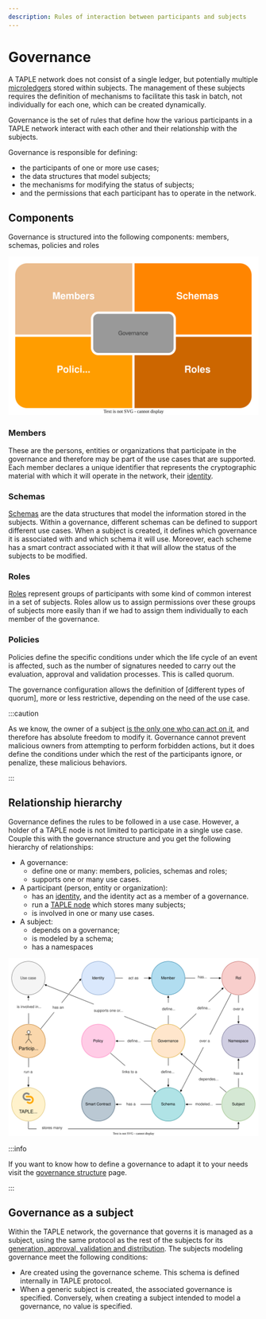 ```yaml
---
description: Rules of interaction between participants and subjects
---
```


# Governance

A TAPLE network does not consist of a single ledger, but potentially multiple [microledgers](./subjects.md#microledger) stored within subjects. The management of these subjects requires the definition of mechanisms to facilitate this task in batch, not individually for each one, which can be created dynamically.

Governance is the set of rules that define how the various participants in a TAPLE network interact with each other and their relationship with the subjects.

Governance is responsible for defining: 
- the participants of one or more use cases; 
- the data structures that model subjects;
- the mechanisms for modifying the status of subjects;
- and the permissions that each participant has to operate in the network.

## Components
Governance is structured into the following components: members, schemas, policies and roles

![Governance](../img/governance.svg)

### Members
These are the persons, entities or organizations that participate in the governance and therefore may be part of the use cases that are supported. Each member declares a unique identifier that represents the cryptographic material with which it will operate in the network, their [identity](./identity.md).

### Schemas
[Schemas](./schemas.md) are the data structures that model the information stored in the subjects. Within a governance, different schemas can be defined to support different use cases. When a subject is created, it defines which governance it is associated with and which schema it will use. Moreover, each scheme has a smart contract associated with it that will allow the status of the subjects to be modified. 

### Roles
[Roles](./roles.md) represent groups of participants with some kind of common interest in a set of subjects. Roles allow us to assign permissions over these groups of subjects more easily than if we had to assign them individually to each member of the governance. 

### Policies
Policies define the specific conditions under which the life cycle of an event is affected, such as the number of signatures needed to carry out the evaluation, approval and validation processes. This is called quorum.

The governance configuration allows the definition of [different types of quorum], more or less restrictive, depending on the need of the use case. 

:::caution

As we know, the owner of a subject [is the only one who can act on it](./subjects.md#ownership-model), and therefore has absolute freedom to modify it. Governance cannot prevent malicious owners from attempting to perform forbidden actions, but it does define the conditions under which the rest of the participants ignore, or penalize, these malicious behaviors. 

:::

## Relationship hierarchy

Governance defines the rules to be followed in a use case. However, a holder of a TAPLE node is not limited to participate in a single use case. Couple this with the governance structure and you get the following hierarchy of relationships:
- A governance:
  -  define one or many: members, policies, schemas and roles;
  -  supports one or many use cases.
- A participant (person, entity or organization):
  - has an [identity](./identity.md), and the identity act as a member of a governance.
  - run a [TAPLE node](./overview.md#taple-node) which stores many subjects;
  - is involved in one or many use cases.
- A subject:
  - depends on a governance;
  - is modeled by a schema;
  - has a namespaces

![Relations](../img/governance-relations.svg)

:::info

If you want to know how to define a governance to adapt it to your needs visit the [governance structure](../learn/governance-structure.md) page. 

:::

## Governance as a subject
Within the TAPLE network, the governance that governs it is managed as a subject, using the same protocol as the rest of the subjects for its [generation, approval, validation and distribution](./events.md#event-life-cycle). The subjects modeling governance meet the following conditions: 
- Are created using the governance scheme. This schema is defined internally in TAPLE protocol.
- When a generic subject is created, the associated governance is specified. Conversely, when creating a subject intended to model a governance, no value is specified.